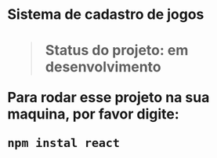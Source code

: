 <h1>Sistema de cadastro de jogos<h1>
  
  > Status do projeto: em desenvolvimento
  
  Para rodar esse projeto na sua maquina, por favor digite:
  
  ```
  npm instal react 
  ```
